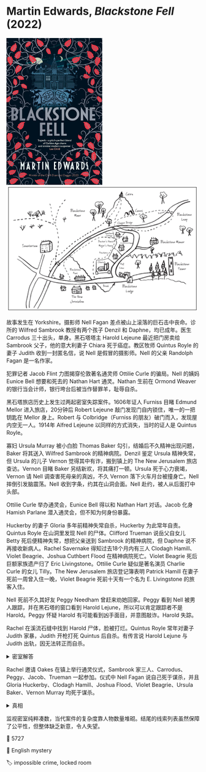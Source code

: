 # Martin Edwards, <i>Blackstone Fell</i> (2022)

<img src=images/2022_cover.jpg width=250/>

<img src=images/2022_map.png width=500/>

故事发生在 Yorkshire。摄影师 Nell Fagan 差点被山上滚落的巨石击中丧命。诊所的 Wilfred Sambrook 教授有两个孩子 Denzil 和 Daphne，均已成年。医生 Carrodus 三十出头，单身。黑石塔塔主 Harold Lejeune 最近把门房卖给 Sambrook 父子，他的意大利妻子 Chiara 死于癌症。教区牧师 Quintus Royle 的妻子 Judith 收到一封匿名信，说 Nell 是假冒的摄影师。Nell 的父亲 Randolph Fagan 是一名作家。

犯罪记者 Jacob Flint 力图揭穿伦敦著名通灵师 Ottilie Curle 的骗局。Nell 的姨妈 Eunice Bell 想要和死去的 Nathan Hart 通灵。Nathan 生前在 Ormond Weaver 的银行当会计师，银行垮台后被当作替罪羊，耻辱自杀。

黑石塔旅店历史上发生过两起密室失踪案件。1606年证人 Furniss 目睹 Edmund Mellor 进入旅店，20分钟后 Robert Lejeune 敲门发现门自内锁住，唯一的一把钥匙在 Mellor 身上。Robert 与 Colbridge（Furniss 的朋友）破门而入，发现屋内空无一人。1914年 Alfred Lejeune 以同样的方式消失，当时的证人是 Quintus Royle。

寡妇 Ursula Murray 被小白脸 Thomas Baker 勾引，结婚后不久精神出现问题，Baker 将其送入 Wilfred Sambrook 的精神病院。Denzil 鉴定 Ursula 精神失常，但 Ursula 的儿子 Vernon 觉得其中有诈，搬到镇上的 The New Jerusalem 旅店查访。Vernon 目睹 Baker 另结新欢，将其痛打一顿。Ursula 死于心力衰竭，Vernon 请 Nell 调查害死母亲的真凶，不久 Vernon 落下火车月台被撞身亡。Nell 摔倒引发脑震荡。Nell 收到字条，约其在山洞会面。Nell 赴约，被人从后面打中头部。

Ottilie Curle 举办通灵会，Eunice Bell 得以和 Nathan Hart 对话。Jacob 化身 Hamish Parlane 潜入通灵会，但不知为何身份暴露。

Huckerby 的妻子 Gloria 多年前精神失常自杀，Huckerby 为此常年自责。Quintus Royle 在山洞里发现 Nell 的尸体。Clifford Trueman 说岳父自女儿 Betty 死后便精神失常，想把父亲送到 Sambrook 的精神病院，但 Daphne 说不再接收新病人。Rachel Savernake 得知过去18个月内有三人 Clodagh Hamill、Violet Beagrie、Joshua Cuthbert Flood 在精神病院死亡。Violet Beagrie 死后巨额家族遗产归了 Eric Livingstone。Ottilie Curle 疑似是著名演员 Charlie Curle 的女儿 Tilly。The New Jerusalem 旅店登记簿表明 Patrick Hamill 在妻子死前一周曾入住一晚，Violet Beagrie 死前十天有一个名为 E. Livingstone 的旅客入住。

Nell 死前不久其好友 Peggy Needham 曾赶来劝她回家。Peggy 看到 Nell 被男人跟踪，并在黑石塔的窗口看到 Harold Lejune，所以可以肯定跟踪者不是 Harold。Peggy 怀疑 Harold 有可能看到凶手面目，并意图敲诈。Harold 失踪。

Rachel 在溪流石缝中找到 Harold 尸体，脸被打烂。Quintus Royle 常年对妻子 Judith 家暴，Judith 开枪打死 Quintus 后自杀。有传言说 Harold Lejune 与 Judith 出轨，因无法转正而自杀。

<details><summary>密室解答</summary>
Robert 是一名间谍，和 Edmund 说壁炉后面有秘道，Edmund 进入秘道后掉入地上的陷阱身亡。壁炉上有一行字 aabaaabbaabaaababaaaabbbb，是 Baconian 密文，翻译出来就是 EMRIP，意为 Edmund Mellor RIP。Alfred 发现秘道后坠入同一陷阱。
</details>

Rachel 邀请 Oakes 在镇上举行通灵仪式，Sambrook 家三人、Carrodus、Peggy、Jacob、Trueman 一起参加。仪式中 Nell Fagan 说自己死于谋杀，并且 Gloria Huckerby、Clodagh Hamill、Joshua Flood、Violet Beagrie、Ursula Baker、Vernon Murray 均死于谋杀。

<details><summary>真相</summary>
Patrick Hamill 害死妻子与秘书结婚，Alan Walker 抢夺 Joshua Flood 的财富，Eric Livingstone 抢夺 Violet Beagrie 的遗产，Thomas Baker 抢夺 Ursula 的遗产，他们都是伦敦俱乐部 The Hermes 的会员，从会员 Carrodus 那里得知 Blackstone Fell 的精神病院。Daphne 与 Carrodus 是恋人，合伙害死入住的病人。

Harold Lejeune 杀死 Nell，其真实身份是害死 Nathan 的银行家 Ormond Weaver，真正的 Harold 早已得病身亡。前妻 Chiara 死后，Weaver 开始与 Judith Royle 交往。Nell 曾在法庭上见过 Weaver，所以认出 Weaver 假冒他人。Judith 收到的匿名信是她自己所写。Nathan 其实是 Peggy 和 Randolph Fagan 的儿子，Randolph 的最后一本小说书名 <i>The Mystery of Hannah Tart</i> 重新排列组合就是 Nathan Hart。Peggy 杀死 Weaver 为儿子复仇。
</details>

监视密室纯粹凑数，当代案件的复杂度靠人物数量堆砌。结尾的线索列表虽然保障了公平性，但整体缺乏新意，令人失望。

:link: 5727

:file_folder: English mystery

:label: impossible crime, locked room
